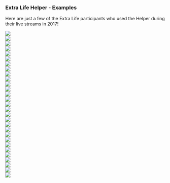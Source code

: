 ### Extra Life Helper - Examples

Here are just a few of the Extra Life participants who used the Helper during their live streams in 2017!

![](https://github.com/breadweb/extralifehelper/blob/master/screenshots/user01.jpg)  
![](https://github.com/breadweb/extralifehelper/blob/master/screenshots/user02.jpg)  
![](https://github.com/breadweb/extralifehelper/blob/master/screenshots/user03.jpg)  
![](https://github.com/breadweb/extralifehelper/blob/master/screenshots/user04.jpg)  
![](https://github.com/breadweb/extralifehelper/blob/master/screenshots/user05.jpg)  
![](https://github.com/breadweb/extralifehelper/blob/master/screenshots/user06.jpg)  
![](https://github.com/breadweb/extralifehelper/blob/master/screenshots/user07.jpg)  
![](https://github.com/breadweb/extralifehelper/blob/master/screenshots/user08.jpg)  
![](https://github.com/breadweb/extralifehelper/blob/master/screenshots/user09.jpg)  
![](https://github.com/breadweb/extralifehelper/blob/master/screenshots/user10.jpg)  
![](https://github.com/breadweb/extralifehelper/blob/master/screenshots/user11.jpg)  
![](https://github.com/breadweb/extralifehelper/blob/master/screenshots/user12.jpg)  
![](https://github.com/breadweb/extralifehelper/blob/master/screenshots/user13.jpg)  
![](https://github.com/breadweb/extralifehelper/blob/master/screenshots/user14.jpg)  
![](https://github.com/breadweb/extralifehelper/blob/master/screenshots/user15.jpg)  
![](https://github.com/breadweb/extralifehelper/blob/master/screenshots/user16.jpg)  
![](https://github.com/breadweb/extralifehelper/blob/master/screenshots/user17.jpg)  
![](https://github.com/breadweb/extralifehelper/blob/master/screenshots/user18.jpg)  
![](https://github.com/breadweb/extralifehelper/blob/master/screenshots/user19.jpg)  
![](https://github.com/breadweb/extralifehelper/blob/master/screenshots/user20.jpg)  
![](https://github.com/breadweb/extralifehelper/blob/master/screenshots/user21.jpg)  
![](https://github.com/breadweb/extralifehelper/blob/master/screenshots/user22.jpg)  
![](https://github.com/breadweb/extralifehelper/blob/master/screenshots/user23.jpg)  
![](https://github.com/breadweb/extralifehelper/blob/master/screenshots/user24.jpg)  
![](https://github.com/breadweb/extralifehelper/blob/master/screenshots/user25.jpg)  
![](https://github.com/breadweb/extralifehelper/blob/master/screenshots/user26.jpg)  
![](https://github.com/breadweb/extralifehelper/blob/master/screenshots/user27.jpg)  
![](https://github.com/breadweb/extralifehelper/blob/master/screenshots/user28.jpg)  
![](https://github.com/breadweb/extralifehelper/blob/master/screenshots/user29.jpg)  
